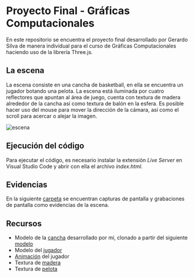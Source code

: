 # Proyecto Final - Gráficas Computacionales

En este repositorio se encuentra el proyecto final desarrollado por Gerardo Silva de manera individual para el curso de Gráficas Computacionales haciendo uso de la librería Three.js.

## La escena

La escena consiste en una cancha de basketball, en ella se encuentra un jugador botando una pelota. La escena está iluminada por cuatro reflectores que apuntan al área de juego, cuenta con textura de madera alrededor de la cancha así como textura de balón en la esfera.
Es posible hacer uso del mouse para mover la dirección de la cámara, así como el scroll para acercar o alejar la imagen.

![escena](https://drive.google.com/file/d/128pB-M5ju_E12ht444dthFl_gf2w5g-d/view?usp=sharing)

## Ejecución del código

Para ejecutar el código, es necesario instalar la extensión _Live Server_ en Visual Studio Code y abrir con ella el archivo _index.html_.

## Evidencias

En la siguiente [carpeta](https://drive.google.com/drive/folders/1pUfrNNHLo-XPgGKSNbQHYGbIMQcial2L?usp=sharing) se encuentran capturas de pantalla y grabaciones de pantalla como evidencias de la escena.

## Recursos

- Modelo de la [cancha](https://clara.io/view/26dd179c-8676-41be-9528-4a545bda5179) desarrollado por mí, clonado a partir del siguiente [modelo](https://clara.io/view/1f652244-50a5-41f1-b229-05d5159c32ac)
- Modelo del [jugador](https://www.mixamo.com/#/?page=2&type=Character)
- [Animación](https://www.mixamo.com/#/?page=1&query=basketball&type=Motion%2CMotionPack) del jugador
- Textura de [madera](https://www.pinterest.com.mx/pin/531424824779657064/)
- Textura de [pelota](https://lh3.googleusercontent.com/proxy/lPs78yvwCFfEPdh8326dkNmSC_InTwT_Accn5VSkw8VPBakUBaPbcQpZN3JVC5-CVqyn5_lXxGgrcxM4noyy5iLJ9H4U3lHefvALJll80mfIYUn0Dg)
